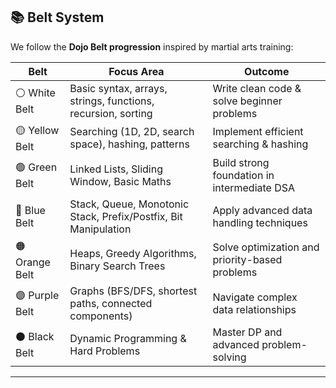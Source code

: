 ## 📚 Belt System

We follow the **Dojo Belt progression** inspired by martial arts training:

| Belt | Focus Area | Outcome |
|------|------------|---------|
| ⚪ White Belt | Basic syntax, arrays, strings, functions, recursion, sorting | Write clean code & solve beginner problems |
| 🟡 Yellow Belt | Searching (1D, 2D, search space), hashing, patterns | Implement efficient searching & hashing |
| 🟢 Green Belt | Linked Lists, Sliding Window, Basic Maths | Build strong foundation in intermediate DSA |
| 🔵 Blue Belt | Stack, Queue, Monotonic Stack, Prefix/Postfix, Bit Manipulation | Apply advanced data handling techniques |
| 🟠 Orange Belt | Heaps, Greedy Algorithms, Binary Search Trees | Solve optimization and priority-based problems |
| 🟣 Purple Belt | Graphs (BFS/DFS, shortest paths, connected components) | Navigate complex data relationships |
| ⚫ Black Belt | Dynamic Programming & Hard Problems | Master DP and advanced problem-solving |

---